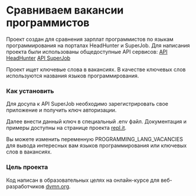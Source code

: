 # Сравниваем вакансии программистов

Проект создан для сравнения зарплат программистов по языкам программирования на порталах HeadHunter и SuperJob. Для написания проекта были использованы общедоступные API сервисов:
[API HeadHunter](https://github.com/hhru/api)
[API SuperJob](https://api.superjob.ru)

Проект ищет ключевые слова в вакансиях. В качестве ключевых слов используются названия языков программирования. 

### Как установить

Для досупа к API SuperJob необходимо зарегистрировать свое приложение и получить ключ авторизации. 

Далее внести данный ключ в специальный .env файл. Документация и примеры доступны на странице проекта [repl.it](https://repl.it/site/docs/repls/secret-keys).

Вы можете изменить переменную PROGRAMMING_LANG_VACANCIES для вывода интересных вам языков программирования или ключевых слов в вакансиях.

### Цель проекта

Код написан в образовательных целях на онлайн-курсе для веб-разработчиков [dvmn.org](https://dvmn.org/).
